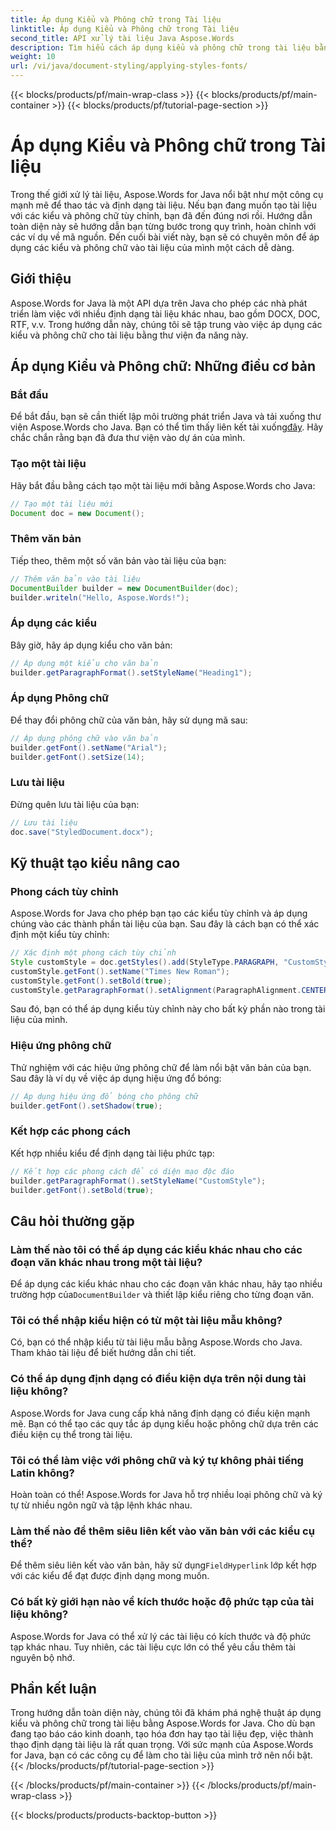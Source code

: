 ```yaml
---
title: Áp dụng Kiểu và Phông chữ trong Tài liệu
linktitle: Áp dụng Kiểu và Phông chữ trong Tài liệu
second_title: API xử lý tài liệu Java Aspose.Words
description: Tìm hiểu cách áp dụng kiểu và phông chữ trong tài liệu bằng Aspose.Words cho Java. Hướng dẫn từng bước với mã nguồn. Mở khóa toàn bộ tiềm năng của định dạng tài liệu.
weight: 10
url: /vi/java/document-styling/applying-styles-fonts/
---
```


{{< blocks/products/pf/main-wrap-class >}}
{{< blocks/products/pf/main-container >}}
{{< blocks/products/pf/tutorial-page-section >}}

# Áp dụng Kiểu và Phông chữ trong Tài liệu

Trong thế giới xử lý tài liệu, Aspose.Words for Java nổi bật như một công cụ mạnh mẽ để thao tác và định dạng tài liệu. Nếu bạn đang muốn tạo tài liệu với các kiểu và phông chữ tùy chỉnh, bạn đã đến đúng nơi rồi. Hướng dẫn toàn diện này sẽ hướng dẫn bạn từng bước trong quy trình, hoàn chỉnh với các ví dụ về mã nguồn. Đến cuối bài viết này, bạn sẽ có chuyên môn để áp dụng các kiểu và phông chữ vào tài liệu của mình một cách dễ dàng.

## Giới thiệu

Aspose.Words for Java là một API dựa trên Java cho phép các nhà phát triển làm việc với nhiều định dạng tài liệu khác nhau, bao gồm DOCX, DOC, RTF, v.v. Trong hướng dẫn này, chúng tôi sẽ tập trung vào việc áp dụng các kiểu và phông chữ cho tài liệu bằng thư viện đa năng này.

## Áp dụng Kiểu và Phông chữ: Những điều cơ bản

### Bắt đầu
Để bắt đầu, bạn sẽ cần thiết lập môi trường phát triển Java và tải xuống thư viện Aspose.Words cho Java. Bạn có thể tìm thấy liên kết tải xuống[đây](https://releases.aspose.com/words/java/). Hãy chắc chắn rằng bạn đã đưa thư viện vào dự án của mình.

### Tạo một tài liệu
Hãy bắt đầu bằng cách tạo một tài liệu mới bằng Aspose.Words cho Java:

```java
// Tạo một tài liệu mới
Document doc = new Document();
```

### Thêm văn bản
Tiếp theo, thêm một số văn bản vào tài liệu của bạn:

```java
// Thêm văn bản vào tài liệu
DocumentBuilder builder = new DocumentBuilder(doc);
builder.writeln("Hello, Aspose.Words!");
```

### Áp dụng các kiểu
Bây giờ, hãy áp dụng kiểu cho văn bản:

```java
// Áp dụng một kiểu cho văn bản
builder.getParagraphFormat().setStyleName("Heading1");
```

### Áp dụng Phông chữ
Để thay đổi phông chữ của văn bản, hãy sử dụng mã sau:

```java
// Áp dụng phông chữ vào văn bản
builder.getFont().setName("Arial");
builder.getFont().setSize(14);
```

### Lưu tài liệu
Đừng quên lưu tài liệu của bạn:

```java
// Lưu tài liệu
doc.save("StyledDocument.docx");
```

## Kỹ thuật tạo kiểu nâng cao

### Phong cách tùy chỉnh
Aspose.Words for Java cho phép bạn tạo các kiểu tùy chỉnh và áp dụng chúng vào các thành phần tài liệu của bạn. Sau đây là cách bạn có thể xác định một kiểu tùy chỉnh:

```java
// Xác định một phong cách tùy chỉnh
Style customStyle = doc.getStyles().add(StyleType.PARAGRAPH, "CustomStyle");
customStyle.getFont().setName("Times New Roman");
customStyle.getFont().setBold(true);
customStyle.getParagraphFormat().setAlignment(ParagraphAlignment.CENTER);
```

Sau đó, bạn có thể áp dụng kiểu tùy chỉnh này cho bất kỳ phần nào trong tài liệu của mình.

### Hiệu ứng phông chữ
Thử nghiệm với các hiệu ứng phông chữ để làm nổi bật văn bản của bạn. Sau đây là ví dụ về việc áp dụng hiệu ứng đổ bóng:

```java
// Áp dụng hiệu ứng đổ bóng cho phông chữ
builder.getFont().setShadow(true);
```

### Kết hợp các phong cách
Kết hợp nhiều kiểu để định dạng tài liệu phức tạp:

```java
// Kết hợp các phong cách để có diện mạo độc đáo
builder.getParagraphFormat().setStyleName("CustomStyle");
builder.getFont().setBold(true);
```

## Câu hỏi thường gặp

### Làm thế nào tôi có thể áp dụng các kiểu khác nhau cho các đoạn văn khác nhau trong một tài liệu?
 Để áp dụng các kiểu khác nhau cho các đoạn văn khác nhau, hãy tạo nhiều trường hợp của`DocumentBuilder` và thiết lập kiểu riêng cho từng đoạn văn.

### Tôi có thể nhập kiểu hiện có từ một tài liệu mẫu không?
Có, bạn có thể nhập kiểu từ tài liệu mẫu bằng Aspose.Words cho Java. Tham khảo tài liệu để biết hướng dẫn chi tiết.

### Có thể áp dụng định dạng có điều kiện dựa trên nội dung tài liệu không?
Aspose.Words for Java cung cấp khả năng định dạng có điều kiện mạnh mẽ. Bạn có thể tạo các quy tắc áp dụng kiểu hoặc phông chữ dựa trên các điều kiện cụ thể trong tài liệu.

### Tôi có thể làm việc với phông chữ và ký tự không phải tiếng Latin không?
Hoàn toàn có thể! Aspose.Words for Java hỗ trợ nhiều loại phông chữ và ký tự từ nhiều ngôn ngữ và tập lệnh khác nhau.

### Làm thế nào để thêm siêu liên kết vào văn bản với các kiểu cụ thể?
 Để thêm siêu liên kết vào văn bản, hãy sử dụng`FieldHyperlink` lớp kết hợp với các kiểu để đạt được định dạng mong muốn.

### Có bất kỳ giới hạn nào về kích thước hoặc độ phức tạp của tài liệu không?
Aspose.Words for Java có thể xử lý các tài liệu có kích thước và độ phức tạp khác nhau. Tuy nhiên, các tài liệu cực lớn có thể yêu cầu thêm tài nguyên bộ nhớ.

## Phần kết luận

Trong hướng dẫn toàn diện này, chúng tôi đã khám phá nghệ thuật áp dụng kiểu và phông chữ trong tài liệu bằng Aspose.Words for Java. Cho dù bạn đang tạo báo cáo kinh doanh, tạo hóa đơn hay tạo tài liệu đẹp, việc thành thạo định dạng tài liệu là rất quan trọng. Với sức mạnh của Aspose.Words for Java, bạn có các công cụ để làm cho tài liệu của mình trở nên nổi bật.
{{< /blocks/products/pf/tutorial-page-section >}}

{{< /blocks/products/pf/main-container >}}
{{< /blocks/products/pf/main-wrap-class >}}

{{< blocks/products/products-backtop-button >}}
